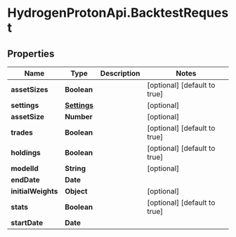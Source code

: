 # HydrogenProtonApi.BacktestRequest

## Properties
Name | Type | Description | Notes
------------ | ------------- | ------------- | -------------
**assetSizes** | **Boolean** |  | [optional] [default to true]
**settings** | [**Settings**](Settings.md) |  | [optional] 
**assetSize** | **Number** |  | [optional] 
**trades** | **Boolean** |  | [optional] [default to true]
**holdings** | **Boolean** |  | [optional] [default to true]
**modelId** | **String** |  | [optional] 
**endDate** | **Date** |  | 
**initialWeights** | **Object** |  | [optional] 
**stats** | **Boolean** |  | [optional] [default to true]
**startDate** | **Date** |  | 



